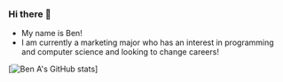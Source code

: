 ### Hi there 👋

- My name is Ben!
- I am currently a marketing major who has an interest in programming and computer science and looking to change careers! 

[![Ben A's GitHub stats](https://github-readme-stats.vercel.app/api?username=Baguirre03)]
<!--
**Baguirre03/Baguirre03** is a ✨ _special_ ✨ repository because its `README.md` (this file) appears on your GitHub profile.

Here are some ideas to get you started:

- 🔭 I’m currently working on ...
- 🌱 I’m currently learning ...
- 👯 I’m looking to collaborate on ...
- 🤔 I’m looking for help with ...
- 💬 Ask me about ...
- 📫 How to reach me: ...
- 😄 Pronouns: ...
- ⚡ Fun fact: ...
-->
